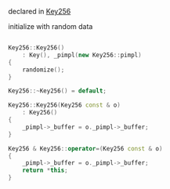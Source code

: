 declared in [Key256](key256.hpp.md)

initialize with random data

```cpp

Key256::Key256()
    : Key(), _pimpl(new Key256::pimpl)
{
    randomize();
}

Key256::~Key256() = default;

Key256::Key256(Key256 const & o)
    : Key256()
{
    _pimpl->_buffer = o._pimpl->_buffer;
}

Key256 & Key256::operator=(Key256 const & o)
{
    _pimpl->_buffer = o._pimpl->_buffer;
    return *this;
}

```